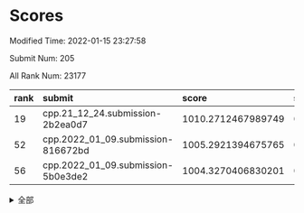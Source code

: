 # Scores

Modified Time: 2022-01-15 23:27:58

Submit Num: 205

All Rank Num: 23177

| rank |               submit               |       score        |       sigma        | pk_num |
| :--- | :--------------------------------- | :----------------- | :----------------- | :----- |
| 19   | cpp.21_12_24.submission-2b2ea0d7   | 1010.2712467989749 | 0.7552339500003995 | 458    |
| 52   | cpp.2022_01_09.submission-816672bd | 1005.2921394675765 | 0.718546079949254  | 451    |
| 56   | cpp.2022_01_09.submission-5b0e3de2 | 1004.3270406830201 | 0.7193978954598494 | 448    |


<details>
<summary>全部</summary>

| rank |                 submit                 |       score        |       sigma        | pk_num |
| :--- | :------------------------------------- | :----------------- | :----------------- | :----- |
| 1    | gobigger.level_3.submission_level_3_38 | 1011.6143700522343 | 0.78494860030218   | 449    |
| 2    | gobigger.level_3.submission_level_3_9  | 1011.3798372551049 | 0.7696493585033385 | 451    |
| 3    | gobigger.level_3.submission_level_3_27 | 1011.3325387089135 | 0.7569647672942332 | 456    |
| 4    | gobigger.level_3.submission_level_3_11 | 1011.26773399296   | 0.7619373568714565 | 459    |
| 5    | gobigger.level_3.submission_level_3_32 | 1011.2615661263391 | 0.7870920560909724 | 449    |
| 6    | gobigger.level_3.submission_level_3_35 | 1011.1455833840814 | 0.7789743090813074 | 453    |
| 7    | gobigger.level_3.submission_level_3_43 | 1011.0661557077199 | 0.7672347152639547 | 453    |
| 8    | gobigger.level_3.submission_level_3_10 | 1011.0002722285245 | 0.7800037707217731 | 448    |
| 9    | gobigger.level_3.submission_level_3_25 | 1010.934056693724  | 0.7835464469995369 | 455    |
| 10   | gobigger.level_3.submission_level_3_37 | 1010.7912342944585 | 0.797535004678853  | 443    |
| 11   | gobigger.level_3.submission_level_3_2  | 1010.7529489581785 | 0.7466179547853827 | 452    |
| 12   | gobigger.level_3.submission_level_3_16 | 1010.5217862283266 | 0.7518058626018135 | 450    |
| 13   | gobigger.level_3.submission_level_3_20 | 1010.4989345566672 | 0.7623187023521412 | 458    |
| 14   | gobigger.level_3.submission_level_3_31 | 1010.4393830332497 | 0.7671924761944675 | 452    |
| 15   | gobigger.level_3.submission_level_3_18 | 1010.3278945194628 | 0.7612813600879926 | 457    |
| 16   | gobigger.level_3.submission_level_3_17 | 1010.3233212946819 | 0.7544130678817076 | 456    |
| 17   | gobigger.level_3.submission_level_3_47 | 1010.3077199315707 | 0.7565640756368603 | 457    |
| 18   | gobigger.level_3.submission_level_3_36 | 1010.2712826524931 | 0.7570636571206939 | 453    |
| 19   | cpp.21_12_24.submission-2b2ea0d7       | 1010.2712467989749 | 0.7552339500003995 | 458    |
| 20   | gobigger.level_3.submission_level_3_40 | 1010.2668613734633 | 0.7496782633020941 | 449    |
| 21   | gobigger.level_3.submission_level_3_39 | 1010.255111125551  | 0.7501577805972387 | 449    |
| 22   | gobigger.level_3.submission_level_3_6  | 1010.2347521922983 | 0.7660197363977839 | 456    |
| 23   | gobigger.level_3.submission_level_3_4  | 1010.2153712307006 | 0.7504812285201302 | 457    |
| 24   | gobigger.level_3.submission_level_3_48 | 1010.1494708118132 | 0.7490642506151254 | 454    |
| 25   | gobigger.level_3.submission_level_3_12 | 1010.1328142244226 | 0.763061726687514  | 451    |
| 26   | gobigger.level_3.submission_level_3_44 | 1009.9698258036574 | 0.7671946509861473 | 455    |
| 27   | gobigger.level_3.submission_level_3_21 | 1009.9581860027491 | 0.7608466549090996 | 452    |
| 28   | gobigger.level_3.submission_level_3_34 | 1009.93860493231   | 0.7617276773963281 | 454    |
| 29   | gobigger.level_3.submission_level_3_41 | 1009.9204384241397 | 0.7682560799501251 | 448    |
| 30   | gobigger.level_3.submission_level_3_26 | 1009.8695434406287 | 0.7540052136141182 | 448    |
| 31   | gobigger.level_3.submission_level_3_30 | 1009.8077371299267 | 0.76093773592322   | 455    |
| 32   | gobigger.level_3.submission_level_3_15 | 1009.7895739085369 | 0.7531362555934713 | 453    |
| 33   | gobigger.level_3.submission_level_3_49 | 1009.7867446837306 | 0.7713475745939378 | 455    |
| 34   | gobigger.level_3.submission_level_3_3  | 1009.6998078390501 | 0.7645316898201614 | 454    |
| 35   | gobigger.level_3.submission_level_3_1  | 1009.6967861176568 | 0.7588678599633322 | 450    |
| 36   | gobigger.level_3.submission_level_3_14 | 1009.6073735783442 | 0.7511429483653415 | 454    |
| 37   | gobigger.level_3.submission_level_3_23 | 1009.5939250563948 | 0.7712247476826792 | 454    |
| 38   | gobigger.level_3.submission_level_3_29 | 1009.592192539117  | 0.7634836355106078 | 449    |
| 39   | gobigger.level_3.submission_level_3_0  | 1009.3705925900892 | 0.7572403740686643 | 454    |
| 40   | gobigger.level_3.submission_level_3_33 | 1009.3439057034795 | 0.7597783722386813 | 451    |
| 41   | gobigger.level_3.submission_level_3_13 | 1009.2770339322651 | 0.771950057756055  | 456    |
| 42   | gobigger.level_3.submission_level_3_24 | 1009.1239512735522 | 0.7443004641959259 | 454    |
| 43   | gobigger.level_3.submission_level_3_22 | 1009.0100516827299 | 0.7643269844427737 | 454    |
| 44   | gobigger.level_3.submission_level_3_45 | 1008.9954330660316 | 0.7288416724696566 | 453    |
| 45   | gobigger.level_3.submission_level_3_7  | 1008.9899711565525 | 0.7614170135802094 | 450    |
| 46   | gobigger.level_3.submission_level_3_28 | 1008.8294039137746 | 0.7519792659732584 | 450    |
| 47   | gobigger.level_3.submission_level_3_19 | 1008.7765066055341 | 0.7621842322810594 | 443    |
| 48   | gobigger.level_3.submission_level_3_42 | 1008.6909562257604 | 0.7391267998518324 | 450    |
| 49   | gobigger.level_3.submission_level_3_8  | 1008.6889102002093 | 0.7688881392703226 | 452    |
| 50   | gobigger.level_3.submission_level_3_46 | 1008.4199518074931 | 0.759134614725955  | 450    |
| 51   | gobigger.level_3.submission_level_3_5  | 1008.2805085763606 | 0.7475527457614106 | 451    |
| 52   | cpp.2022_01_09.submission-816672bd     | 1005.2921394675765 | 0.718546079949254  | 451    |
| 53   | gobigger.level_1.submission_level_1_38 | 1004.6980629933835 | 0.7143492086624667 | 452    |
| 54   | gobigger.level_1.submission_level_1_4  | 1004.4234563690771 | 0.7177184211575933 | 456    |
| 55   | gobigger.level_1.submission_level_1_13 | 1004.3270651224866 | 0.7249347708098445 | 454    |
| 56   | cpp.2022_01_09.submission-5b0e3de2     | 1004.3270406830201 | 0.7193978954598494 | 448    |
| 57   | gobigger.level_1.submission_level_1_31 | 1004.3233881674855 | 0.7181752743441535 | 448    |
| 58   | gobigger.level_1.submission_level_1_2  | 1004.2671519932    | 0.7267536257492286 | 457    |
| 59   | gobigger.level_1.submission_level_1_1  | 1004.2132412512676 | 0.7190828490715295 | 457    |
| 60   | gobigger.level_1.submission_level_1_40 | 1004.1941228022941 | 0.7338683402202    | 454    |
| 61   | gobigger.level_1.submission_level_1_43 | 1004.0891879739293 | 0.7104200899986939 | 454    |
| 62   | gobigger.level_1.submission_level_1_22 | 1003.8506958754189 | 0.7235288443983706 | 450    |
| 63   | gobigger.level_1.submission_level_1_46 | 1003.7598064667602 | 0.7201507521565357 | 455    |
| 64   | gobigger.level_1.submission_level_1_24 | 1003.6562859514067 | 0.7122476988997745 | 450    |
| 65   | gobigger.level_1.submission_level_1_5  | 1003.6103371052925 | 0.7286257654089148 | 459    |
| 66   | gobigger.level_1.submission_level_1_23 | 1003.5571232348511 | 0.7219222015549317 | 455    |
| 67   | gobigger.level_1.submission_level_1_14 | 1003.5492851820835 | 0.7128068125558196 | 451    |
| 68   | gobigger.level_1.submission_level_1_32 | 1003.5460661919668 | 0.720359207510578  | 452    |
| 69   | gobigger.level_1.submission_level_1_25 | 1003.4937959422638 | 0.7244852471392779 | 453    |
| 70   | gobigger.level_1.submission_level_1_41 | 1003.3952427135058 | 0.7149884874787584 | 454    |
| 71   | gobigger.level_1.submission_level_1_9  | 1003.3859825096987 | 0.716643993759354  | 452    |
| 72   | gobigger.level_1.submission_level_1_28 | 1003.343785794651  | 0.7135912787879127 | 455    |
| 73   | gobigger.level_1.submission_level_1_17 | 1003.2952327025483 | 0.7211404666651688 | 451    |
| 74   | gobigger.level_1.submission_level_1_7  | 1003.2797753144073 | 0.7061366596148141 | 447    |
| 75   | gobigger.level_1.submission_level_1_29 | 1003.224968854527  | 0.7059154429420427 | 452    |
| 76   | gobigger.level_1.submission_level_1_42 | 1003.2214419378957 | 0.722000656033051  | 456    |
| 77   | gobigger.level_1.submission_level_1_27 | 1003.1342771741167 | 0.7260228712297209 | 453    |
| 78   | gobigger.level_1.submission_level_1_6  | 1002.9926314607699 | 0.7124225069701398 | 453    |
| 79   | gobigger.level_1.submission_level_1_30 | 1002.9570585640586 | 0.7149377209667441 | 452    |
| 80   | gobigger.level_1.submission_level_1_36 | 1002.9131757830958 | 0.7170639081138067 | 449    |
| 81   | gobigger.level_1.submission_level_1_15 | 1002.8643406055693 | 0.7113999758596954 | 458    |
| 82   | gobigger.level_1.submission_level_1_18 | 1002.7694852898339 | 0.7200666076270849 | 453    |
| 83   | gobigger.level_1.submission_level_1_35 | 1002.7616491737867 | 0.7117730838407783 | 458    |
| 84   | gobigger.level_1.submission_level_1_49 | 1002.7490017356744 | 0.7177712750047629 | 451    |
| 85   | gobigger.level_1.submission_level_1_12 | 1002.7332055157128 | 0.7097443170814226 | 454    |
| 86   | gobigger.level_1.submission_level_1_11 | 1002.7119936769018 | 0.7040540976871328 | 456    |
| 87   | gobigger.level_1.submission_level_1_39 | 1002.6916377394081 | 0.70779138981034   | 452    |
| 88   | gobigger.level_1.submission_level_1_26 | 1002.6737764448947 | 0.7201106139312987 | 452    |
| 89   | gobigger.level_1.submission_level_1_45 | 1002.6526878016707 | 0.7221173294562152 | 447    |
| 90   | gobigger.level_1.submission_level_1_20 | 1002.6271027447189 | 0.7094879134712464 | 449    |
| 91   | gobigger.level_1.submission_level_1_37 | 1002.6214106262626 | 0.7168988483278299 | 452    |
| 92   | gobigger.level_1.submission_level_1_16 | 1002.5787769726471 | 0.7229197511202246 | 452    |
| 93   | gobigger.level_1.submission_level_1_47 | 1002.5108603151264 | 0.7175116485735129 | 448    |
| 94   | gobigger.level_1.submission_level_1_33 | 1002.4369731120272 | 0.7121994925893778 | 449    |
| 95   | gobigger.level_1.submission_level_1_48 | 1002.428132521529  | 0.7134665372487421 | 449    |
| 96   | gobigger.level_1.submission_level_1_8  | 1002.3845262886913 | 0.7201780180462654 | 452    |
| 97   | gobigger.level_1.submission_level_1_3  | 1002.3437247126462 | 0.7126768255488344 | 452    |
| 98   | gobigger.level_1.submission_level_1_21 | 1002.3319074288652 | 0.7110183772364089 | 455    |
| 99   | gobigger.level_1.submission_level_1_10 | 1002.2742275191285 | 0.7172695899651355 | 448    |
| 100  | gobigger.level_1.submission_level_1_44 | 1002.1325300419726 | 0.7037690695657615 | 452    |
| 101  | gobigger.level_1.submission_level_1_34 | 1002.0099160631196 | 0.7202068411728908 | 452    |
| 102  | gobigger.level_1.submission_level_1_19 | 1001.6819883655061 | 0.7229143209954314 | 448    |
| 103  | gobigger.level_1.submission_level_1_0  | 1001.5994412165394 | 0.7004707559185189 | 454    |
| 104  | gobigger.random.submission_random_33   | 997.2166554349899  | 0.708565584641016  | 450    |
| 105  | gobigger.random.submission_random_11   | 996.9095539782847  | 0.7047168410292717 | 454    |
| 106  | gobigger.random.submission_random_18   | 996.85695659734    | 0.7014644214391808 | 454    |
| 107  | gobigger.random.submission_random_47   | 996.7383977412745  | 0.7123939329634961 | 453    |
| 108  | gobigger.random.submission_random_20   | 996.6555088654432  | 0.6878089743817171 | 455    |
| 109  | gobigger.random.submission_random_3    | 996.6454197852715  | 0.7063718779961622 | 451    |
| 110  | gobigger.random.submission_random_10   | 996.6338540108021  | 0.7122718275235191 | 454    |
| 111  | gobigger.random.submission_random_13   | 996.6152266571537  | 0.729917608612215  | 451    |
| 112  | gobigger.random.submission_random_28   | 996.5617445364114  | 0.7117889073836787 | 450    |
| 113  | gobigger.random.submission_random_32   | 996.5367797713005  | 0.7069911957007765 | 454    |
| 114  | gobigger.random.submission_random_41   | 996.4985991483592  | 0.709557152106328  | 452    |
| 115  | gobigger.random.submission_random_24   | 996.4867949137034  | 0.706673029571549  | 445    |
| 116  | gobigger.random.submission_random_8    | 996.3463731829501  | 0.728145620633713  | 452    |
| 117  | gobigger.random.submission_random_26   | 996.3021409905232  | 0.7039185647570116 | 453    |
| 118  | gobigger.random.submission_random_22   | 996.2384392365962  | 0.7069255764729031 | 453    |
| 119  | gobigger.random.submission_random_49   | 996.0911393426512  | 0.7103976033391138 | 452    |
| 120  | gobigger.random.submission_random_35   | 996.0884989330924  | 0.7127609189599378 | 456    |
| 121  | gobigger.random.submission_random_25   | 996.0695442883083  | 0.7160476294754086 | 448    |
| 122  | gobigger.random.submission_random_48   | 996.0373443302735  | 0.7083494381881634 | 448    |
| 123  | gobigger.random.submission_random_21   | 996.025301546055   | 0.7179433737728467 | 447    |
| 124  | gobigger.random.submission_random_7    | 996.0092668935131  | 0.7145708367748881 | 452    |
| 125  | gobigger.random.submission_random_39   | 995.8852860457257  | 0.7007000479070093 | 449    |
| 126  | gobigger.random.submission_random_45   | 995.8811491235142  | 0.7084378625788156 | 450    |
| 127  | gobigger.random.submission_random_46   | 995.8651334956907  | 0.7076190090811852 | 453    |
| 128  | gobigger.random.submission_random_0    | 995.8152746725158  | 0.7055984084897745 | 451    |
| 129  | gobigger.random.submission_random_6    | 995.8114073013056  | 0.7050149079186362 | 454    |
| 130  | gobigger.random.submission_random_42   | 995.7140547732517  | 0.7252230128369948 | 452    |
| 131  | gobigger.random.submission_random_43   | 995.7043408603581  | 0.7178213212503012 | 450    |
| 132  | gobigger.random.submission_random_2    | 995.6527558829526  | 0.6996812293326314 | 454    |
| 133  | gobigger.random.submission_random_19   | 995.6141361054689  | 0.7186071245187554 | 454    |
| 134  | gobigger.random.submission_random_40   | 995.6035379995773  | 0.7013718403219905 | 452    |
| 135  | gobigger.random.submission_random_17   | 995.6025551528768  | 0.7134895355001295 | 454    |
| 136  | gobigger.random.submission_random_34   | 995.5133261716779  | 0.70198517940078   | 456    |
| 137  | gobigger.random.submission_random_30   | 995.5087368095799  | 0.7067223587838842 | 455    |
| 138  | gobigger.random.submission_random_9    | 995.5022734483513  | 0.7103906044345676 | 450    |
| 139  | gobigger.random.submission_random_12   | 995.4822937820285  | 0.7041535710015726 | 451    |
| 140  | gobigger.random.submission_random_14   | 995.4726260562961  | 0.6989880187461945 | 452    |
| 141  | gobigger.random.submission_random_44   | 995.4644317398032  | 0.7081690870577944 | 453    |
| 142  | gobigger.random.submission_random_29   | 995.4584932898358  | 0.7115666471303581 | 448    |
| 143  | gobigger.random.submission_random_31   | 995.4277791579689  | 0.7045097647245658 | 448    |
| 144  | gobigger.random.submission_random_15   | 995.3904318798253  | 0.7033844813972215 | 450    |
| 145  | gobigger.random.submission_random_38   | 995.3283239494419  | 0.716560635294838  | 453    |
| 146  | gobigger.random.submission_random_36   | 995.1801328990277  | 0.7091148627234307 | 451    |
| 147  | gobigger.random.submission_random_4    | 995.1348405653093  | 0.7242526079225042 | 453    |
| 148  | gobigger.random.submission_random_23   | 994.9859643922796  | 0.7081358240709268 | 454    |
| 149  | gobigger.random.submission_random_1    | 994.9345523910176  | 0.7032752599220274 | 452    |
| 150  | gobigger.random.submission_random_37   | 994.7053442592858  | 0.7171699210887656 | 450    |
| 151  | gobigger.random.submission_random_5    | 994.5918581688683  | 0.7151805428671189 | 457    |
| 152  | gobigger.random.submission_random_16   | 994.4111953296702  | 0.7174177984007365 | 450    |
| 153  | gobigger.random.submission_random_27   | 994.2856043133716  | 0.7178118437634529 | 455    |
| 154  | gobigger.level_2.submission_level_2_29 | 993.986726323791   | 0.7334766416045582 | 451    |
| 155  | gobigger.level_2.submission_level_2_13 | 993.9804351743651  | 0.7266186793066114 | 455    |
| 156  | gobigger.level_2.submission_level_2_37 | 993.9619247879805  | 0.7307125817254947 | 451    |
| 157  | gobigger.level_2.submission_level_2_39 | 993.8822601796389  | 0.7188002010095701 | 448    |
| 158  | gobigger.level_2.submission_level_2_31 | 993.6791370374497  | 0.7265687500371947 | 452    |
| 159  | gobigger.level_2.submission_level_2_10 | 993.6069008099176  | 0.7181798848076978 | 448    |
| 160  | gobigger.level_2.submission_level_2_1  | 993.5327091370393  | 0.7233869373205508 | 451    |
| 161  | gobigger.level_2.submission_level_2_40 | 993.5245923231647  | 0.7438851478894493 | 452    |
| 162  | gobigger.level_2.submission_level_2_46 | 993.4906994029617  | 0.7404437482780141 | 450    |
| 163  | gobigger.level_2.submission_level_2_36 | 993.4627913899453  | 0.7261977516314051 | 455    |
| 164  | gobigger.level_2.submission_level_2_11 | 993.3177577362837  | 0.7271020297171157 | 457    |
| 165  | gobigger.level_2.submission_level_2_42 | 993.1052983441991  | 0.7437069081235171 | 457    |
| 166  | gobigger.level_2.submission_level_2_9  | 992.81063840616    | 0.7246345418486249 | 452    |
| 167  | gobigger.level_2.submission_level_2_45 | 992.7726765589981  | 0.7461377772573174 | 452    |
| 168  | gobigger.level_2.submission_level_2_30 | 992.7228443139838  | 0.7420817285810343 | 450    |
| 169  | gobigger.level_2.submission_level_2_24 | 992.719450446176   | 0.7261717992434779 | 454    |
| 170  | gobigger.level_2.submission_level_2_35 | 992.718506718389   | 0.7447236848327491 | 452    |
| 171  | gobigger.level_2.submission_level_2_44 | 992.5952605986148  | 0.7503647473021527 | 455    |
| 172  | gobigger.level_2.submission_level_2_3  | 992.5431142870556  | 0.7410625516469735 | 456    |
| 173  | gobigger.level_2.submission_level_2_49 | 992.5206732498626  | 0.7519659799848416 | 451    |
| 174  | gobigger.level_2.submission_level_2_5  | 992.4944908151921  | 0.7549949001308328 | 449    |
| 175  | gobigger.level_2.submission_level_2_47 | 992.4301640522577  | 0.7502952878248554 | 451    |
| 176  | gobigger.level_2.submission_level_2_32 | 992.3981716260462  | 0.747625259014766  | 454    |
| 177  | gobigger.level_2.submission_level_2_41 | 992.3728568450833  | 0.741233817457465  | 452    |
| 178  | gobigger.level_2.submission_level_2_34 | 992.2019403951101  | 0.7389666694181671 | 455    |
| 179  | gobigger.level_2.submission_level_2_0  | 992.0536124903813  | 0.7257119470520137 | 450    |
| 180  | gobigger.level_2.submission_level_2_7  | 991.8182502601525  | 0.7355269069544265 | 453    |
| 181  | gobigger.level_2.submission_level_2_2  | 991.6985255447705  | 0.7524158082499113 | 451    |
| 182  | gobigger.level_2.submission_level_2_22 | 991.6872319538712  | 0.7336698438709779 | 449    |
| 183  | gobigger.level_2.submission_level_2_16 | 991.6767564534127  | 0.7457033952060629 | 455    |
| 184  | gobigger.level_2.submission_level_2_12 | 991.6462475672978  | 0.7591213145142683 | 454    |
| 185  | gobigger.level_2.submission_level_2_33 | 991.5665556560255  | 0.7453540038303229 | 447    |
| 186  | gobigger.level_2.submission_level_2_20 | 991.5372215970456  | 0.7397515398485053 | 454    |
| 187  | gobigger.level_2.submission_level_2_19 | 991.5161523742293  | 0.7503798110251406 | 452    |
| 188  | gobigger.level_2.submission_level_2_43 | 991.5148026370118  | 0.7422396718357945 | 451    |
| 189  | gobigger.level_2.submission_level_2_27 | 991.4951118139671  | 0.7360947681109107 | 449    |
| 190  | gobigger.level_2.submission_level_2_26 | 991.4702301058394  | 0.7537862646995932 | 454    |
| 191  | gobigger.level_2.submission_level_2_17 | 991.3666318816366  | 0.7560470060752937 | 455    |
| 192  | gobigger.level_2.submission_level_2_6  | 991.1938081048106  | 0.750674381954405  | 452    |
| 193  | gobigger.level_2.submission_level_2_21 | 991.0918698469576  | 0.7415514728975832 | 452    |
| 194  | gobigger.level_2.submission_level_2_28 | 991.0721085087382  | 0.7595345922044124 | 455    |
| 195  | gobigger.level_2.submission_level_2_48 | 991.0405802184243  | 0.7528997701690605 | 450    |
| 196  | gobigger.level_2.submission_level_2_8  | 990.9887336922554  | 0.769284728855345  | 452    |
| 197  | gobigger.level_2.submission_level_2_14 | 990.9585043915889  | 0.7502417698458088 | 454    |
| 198  | gobigger.level_2.submission_level_2_23 | 990.9179798840215  | 0.7467303940517482 | 454    |
| 199  | gobigger.level_2.submission_level_2_38 | 990.7813404668625  | 0.7604589865654972 | 452    |
| 200  | gobigger.level_2.submission_level_2_18 | 990.6801437725679  | 0.7713540762703661 | 457    |
| 201  | gobigger.level_2.submission_level_2_4  | 990.5825593123772  | 0.7557215933603445 | 451    |
| 202  | gobigger.level_2.submission_level_2_25 | 990.558332474875   | 0.7637805562287614 | 454    |
| 203  | gobigger.level_2.submission_level_2_15 | 989.6912302517102  | 0.7804047208741342 | 449    |
| 204  | gobigger.none.submission_none_1        | 978.5308639832008  | 1.207562100922846  | 452    |
| 205  | gobigger.none.submission_none_0        | 976.0499356532536  | 1.4226047946220708 | 451    |

</details>